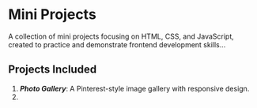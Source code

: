 # Mini Projects

A collection of mini projects focusing on HTML, CSS, and JavaScript, created to practice and demonstrate frontend development skills...

## Projects Included

1. ***Photo Gallery***: A Pinterest-style image gallery with responsive design.
2.